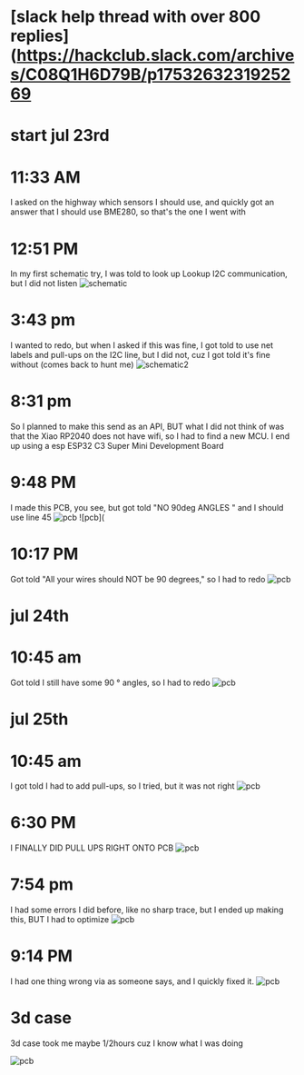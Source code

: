 # [slack help thread with over 800 replies](https://hackclub.slack.com/archives/C08Q1H6D79B/p1753263231925269
# start jul 23rd 
# 11:33 AM
I asked on the highway which sensors I should use, and quickly got an answer that I should use BME280, so that's the one I went with
# 12:51 PM 
In my first schematic try, I was told to look up Lookup I2C communication, but I did not listen 
![schematic](https://hc-cdn.hel1.your-objectstorage.com/s/v3/12de001196c04f2b84216886db209086e8654ef0_image.png) 
# 3:43 pm 
I wanted to redo, but when I asked if this was fine, I got told to use net labels and pull-ups on the I2C line, but I did not, cuz I got told it's fine without
(comes back to hunt me)
![schematic2](https://hc-cdn.hel1.your-objectstorage.com/s/v3/7af9a0fb9cac4c0c9c3ff72a1070fb790a8f1c3d_image.png)

# 8:31 pm
So I planned to make this send as an API, BUT what I did not think of was that the Xiao RP2040 does not have wifi, so I had to find a new MCU. I end up using a esp ESP32 C3 Super Mini Development Board
# 9:48 PM 
I made this PCB, you see, but got told "NO 90deg ANGLES " and I should use line 45
![pcb](https://hc-cdn.hel1.your-objectstorage.com/s/v3/7af9a0fb9cac4c0c9c3ff72a1070fb790a8f1c3d_image.png)
![pcb](
# 10:17 PM
Got told "All your wires should NOT be 90 degrees,"  so I had to redo
![pcb](https://hc-cdn.hel1.your-objectstorage.com/s/v3/7701d2ca63e1bcf58b1c0394f84f39fe715822b2_image.png)

# jul 24th
# 10:45 am
Got told I still have some 90 ° angles, so I had to redo
![pcb](https://hc-cdn.hel1.your-objectstorage.com/s/v3/1439f19e54ec6cdd92cd26cc27464c68705dfda5_image.png)

# jul 25th
# 10:45 am
I got told I had to add pull-ups, so I tried, but it was not right 
![pcb](https://hc-cdn.hel1.your-objectstorage.com/s/v3/645806c019f18b36fa5388106746f5180daafed0_image.png)
# 6:30 PM
I FINALLY DID PULL UPS RIGHT ONTO PCB
![pcb](https://hc-cdn.hel1.your-objectstorage.com/s/v3/b89c96fd7dbdf7164aa5afa0ef3b11c601c8df95_image.png)

# 7:54 pm 
I had some errors I did before, like no sharp trace, but I ended up making this, BUT I had to optimize
![pcb](https://hc-cdn.hel1.your-objectstorage.com/s/v3/3792d98f8a0a3c6bb42c1b290a7c9f986a7f5f9f_image.png)

# 9:14 PM
I had one thing wrong via as someone says, and I quickly fixed it.
![pcb](https://hc-cdn.hel1.your-objectstorage.com/s/v3/3792d98f8a0a3c6bb42c1b290a7c9f986a7f5f9f_image.png)


# 3d case
3d case took me maybe 1/2hours cuz I know what I was doing

![pcb](https://camo.githubusercontent.com/ce2efb9d5cb8284a82b4a04c858a332982793c44bc1504e52b3b37e54d284d76/68747470733a2f2f68632d63646e2e68656c312e796f75722d6f626a65637473746f726167652e636f6d2f732f76332f396366396636643839396332303430323235306165356562313065623764376538656131643138355f696d6167652e706e67)
